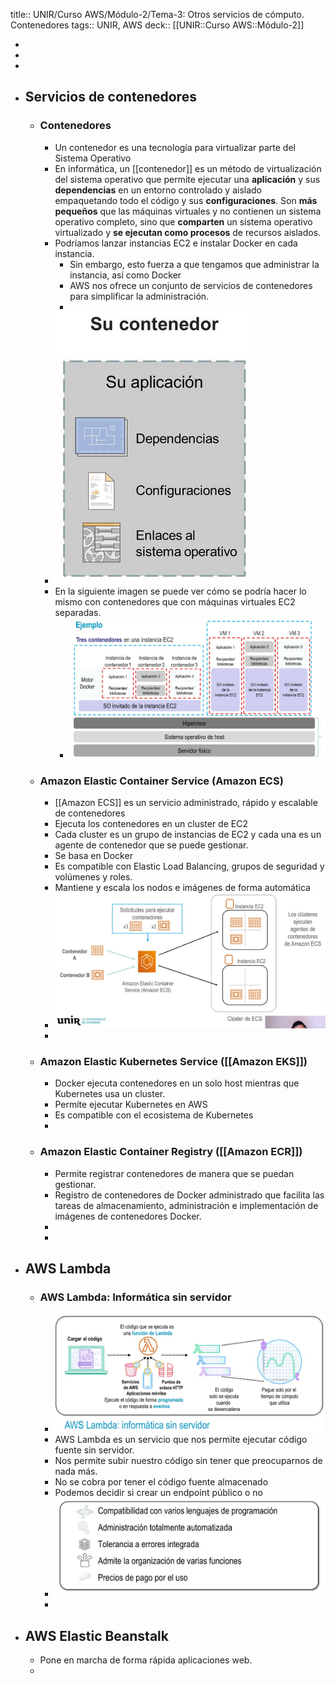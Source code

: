 title:: UNIR/Curso AWS/Módulo-2/Tema-3: Otros servicios de cómputo. Contenedores
tags:: UNIR, AWS
deck:: [[UNIR::Curso AWS::Módulo-2]]

-
-
-
- ## Servicios de contenedores
	- ### Contenedores
		- Un contenedor es una tecnología para virtualizar parte del Sistema Operativo
		- En informática, un [[contenedor]] es un método de virtualización del sistema operativo que permite ejecutar una **aplicación** y sus **dependencias** en un entorno controlado y aislado empaquetando todo el código y sus **configuraciones**. Son **más pequeños** que las máquinas virtuales y no contienen un sistema operativo completo, sino que **comparten** un sistema operativo virtualizado y **se ejecutan como procesos** de recursos aislados.
		- Podríamos lanzar instancias EC2 e instalar Docker en cada instancia.
			- Sin embargo, esto fuerza a que tengamos que administrar la instancia, así como Docker
			- AWS nos ofrece un conjunto de servicios de contenedores para simplificar la administración.
			-
		- ![image1.png](../assets/image_1665995498959_0.png)
		- En la siguiente imagen se puede ver cómo se podría hacer lo mismo con contenedores que con máquinas virtuales EC2 separadas.
			- ![image2.png](../assets/image_1665995549495_0.png)
	- ### Amazon Elastic Container Service (Amazon ECS)
		- [[Amazon ECS]] es un servicio administrado, rápido y escalable de contenedores
		- Ejecuta los contenedores en un cluster de EC2
		- Cada cluster es un grupo de instancias de EC2 y cada una es un agente de contenedor que se puede gestionar.
		- Se basa en Docker
		- Es compatible con Elastic Load Balancing, grupos de seguridad y volúmenes y roles.
		- Mantiene y escala los nodos e imágenes de forma automática
		- ![image3.png](../assets/image_1665995920260_0.png)
		-
	- ### Amazon Elastic Kubernetes Service ([[Amazon EKS]])
		- Docker ejecuta contenedores en un solo host mientras que Kubernetes usa un cluster.
		- Permite ejecutar Kubernetes en AWS
		- Es compatible con el ecosistema de Kubernetes
		-
	- ### Amazon Elastic Container Registry ([[Amazon ECR]])
		- Permite registrar contenedores de manera que se puedan gestionar.
		- Registro de contenedores de Docker administrado que facilita las tareas de almacenamiento, administración e implementación de imágenes de contenedores Docker.
		-
		-
- ## AWS Lambda
	- ### AWS Lambda: Informática sin servidor
		- ![image4.png](../assets/image_1665996262182_0.png)
		- AWS Lambda es un servicio que nos permite ejecutar código fuente sin servidor.
		- Nos permite subir nuestro código sin tener que preocuparnos de nada más.
		- No se cobra por tener el código fuente almacenado
		- Podemos decidir si crear un endpoint público o no
		- ![image5.png](../assets/image_1665996602153_0.png)
		-
- ## AWS Elastic Beanstalk
	- Pone en marcha de forma rápida aplicaciones web.
	-